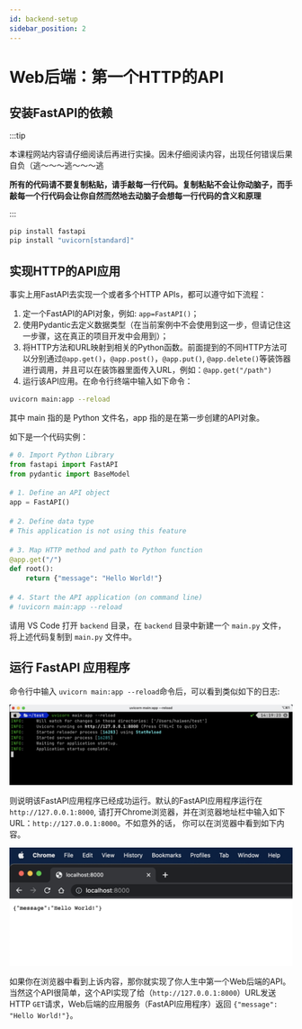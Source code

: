 ```yaml
---
id: backend-setup
sidebar_position: 2
---
```


# Web后端：第一个HTTP的API

## 安装FastAPI的依赖

:::tip

本课程网站内容请仔细阅读后再进行实操。因未仔细阅读内容，出现任何错误后果自负（逃～～～逃～～～逃

**所有的代码请不要复制粘贴，请手敲每一行代码。复制粘贴不会让你动脑子，而手敲每一个行代码会让你自然而然地去动脑子会想每一行代码的含义和原理**

:::

```bash
pip install fastapi
pip install "uvicorn[standard]"
```

## 实现HTTP的API应用

事实上用FastAPI去实现一个或者多个HTTP APIs，都可以遵守如下流程：

1. 定一个FastAPI的API对象，例如: `app=FastAPI()`；
2. 使用Pydantic去定义数据类型（在当前案例中不会使用到这一步，但请记住这一步骤，这在真正的项目开发中会用到）；
3. 将HTTP方法和URL映射到相关的Python函数。前面提到的不同HTTP方法可以分别通过`@app.get()`，`@app.post()`，`@app.put()`, `@app.delete()`等装饰器进行调用，并且可以在装饰器里面传入URL，例如：`@app.get("/path")`
4. 运行该API应用。在命令行终端中输入如下命令：

```bash
uvicorn main:app --reload
```
其中 main 指的是 Python 文件名，app 指的是在第一步创建的API对象。

如下是一个代码实例：

```python showLineNumbers
# 0. Import Python Library
from fastapi import FastAPI
from pydantic import BaseModel

# 1. Define an API object
app = FastAPI()

# 2. Define data type
# This application is not using this feature

# 3. Map HTTP method and path to Python function
@app.get("/")
def root():
    return {"message": "Hello World!"}

# 4. Start the API application (on command line)
# !uvicorn main:app --reload
```

请用 VS Code 打开 `backend` 目录，在 `backend` 目录中新建一个 `main.py` 文件，
将上述代码复制到 `main.py` 文件中。

## 运行 FastAPI 应用程序

命令行中输入 `uvicorn main:app --reload`命令后，可以看到类似如下的日志:

![](img/start_log.png)

则说明该FastAPI应用程序已经成功运行。默认的FastAPI应用程序运行在`http://127.0.0.1:8000`,
请打开Chrome浏览器，并在浏览器地址栏中输入如下URL：`http://127.0.0.1:8000`。不如意外的话，
你可以在浏览器中看到如下内容。

![](img/hello_chrome.png)

如果你在浏览器中看到上诉内容，那你就实现了你人生中第一个Web后端的API。当然这个API很简单，这个API实现了给（`http://127.0.0.1:8000`）URL发送HTTP `GET`请求，Web后端的应用服务（FastAPI应用程序）返回 `{"message": "Hello World!"}`。